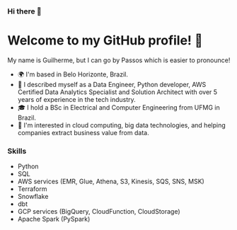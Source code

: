 ### Hi there 👋

Welcome to my GitHub profile! 🎉
========================================

My name is Guilherme, but I can go by Passos which is easier to pronounce!

* 🌍 I'm based in Belo Horizonte, Brazil. 
* 👀 I described myself as a Data Engineer, Python developer, AWS Certified Data Analytics Specialist and Solution Architect 
with over 5 years of experience in the tech industry. 
* 🎓 I hold a BSc in Electrical and Computer Engineering from UFMG in Brazil. 
* 🧐 I'm interested in cloud computing, big data technologies, and helping companies extract 
business value from data.

### Skills
* Python
* SQL
* AWS services (EMR, Glue, Athena, S3, Kinesis, SQS, SNS, MSK)
* Terraform
* Snowflake
* dbt
* GCP services (BigQuery, CloudFunction, CloudStorage)
* Apache Spark (PySpark)